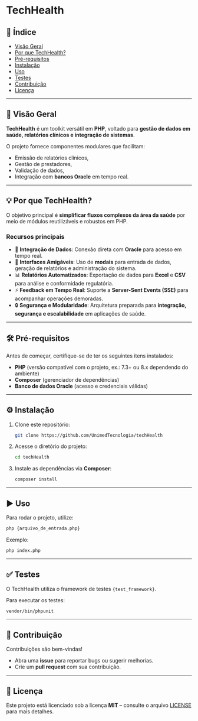 # TechHealth  

## 📑 Índice  
- [Visão Geral](#visão-geral)  
- [Por que TechHealth?](#por-que-techhealth)  
- [Pré-requisitos](#pré-requisitos)  
- [Instalação](#instalação)  
- [Uso](#uso)  
- [Testes](#testes)  
- [Contribuição](#contribuição)  
- [Licença](#licença)  

---

## 🔎 Visão Geral  
**TechHealth** é um toolkit versátil em **PHP**, voltado para **gestão de dados em saúde, relatórios clínicos e integração de sistemas**.  

O projeto fornece componentes modulares que facilitam:  
- Emissão de relatórios clínicos,  
- Gestão de prestadores,  
- Validação de dados,  
- Integração com **bancos Oracle** em tempo real.  

---

## 💡 Por que TechHealth?  
O objetivo principal é **simplificar fluxos complexos da área da saúde** por meio de módulos reutilizáveis e robustos em PHP.  

### Recursos principais  
- 🧬 **Integração de Dados**: Conexão direta com **Oracle** para acesso em tempo real.  
- 🎯 **Interfaces Amigáveis**: Uso de **modais** para entrada de dados, geração de relatórios e administração do sistema.  
- 📊 **Relatórios Automatizados**: Exportação de dados para **Excel** e **CSV** para análise e conformidade regulatória.  
- ⚡ **Feedback em Tempo Real**: Suporte a **Server-Sent Events (SSE)** para acompanhar operações demoradas.  
- 🔒 **Segurança e Modularidade**: Arquitetura preparada para **integração, segurança e escalabilidade** em aplicações de saúde.  

---

## 🛠️ Pré-requisitos  
Antes de começar, certifique-se de ter os seguintes itens instalados:  
- **PHP** (versão compatível com o projeto, ex.: 7.3+ ou 8.x dependendo do ambiente)  
- **Composer** (gerenciador de dependências)  
- **Banco de dados Oracle** (acesso e credenciais válidas)  

---

## ⚙️ Instalação  
1. Clone este repositório:  
   ```bash
   git clone https://github.com/UnimedTecnologia/techHealth
   ```  

2. Acesse o diretório do projeto:  
   ```bash
   cd techHealth
   ```  

3. Instale as dependências via **Composer**:  
   ```bash
   composer install
   ```  

---

## ▶️ Uso  
Para rodar o projeto, utilize:  

```bash
php {arquivo_de_entrada.php}
```  

Exemplo:  
```bash
php index.php
```  

---

## ✅ Testes  
O TechHealth utiliza o framework de testes `{test_framework}`.  

Para executar os testes:  
```bash
vendor/bin/phpunit
```  

---

## 🤝 Contribuição  
Contribuições são bem-vindas!  
- Abra uma **issue** para reportar bugs ou sugerir melhorias.  
- Crie um **pull request** com sua contribuição.  

---

## 📜 Licença  
Este projeto está licenciado sob a licença **MIT** – consulte o arquivo [LICENSE](LICENSE) para mais detalhes.  
